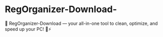 # RegOrganizer-Download-
🧰 RegOrganizer-Download — your all-in-one tool to clean, optimize, and speed up your PC! 🧼⚡
